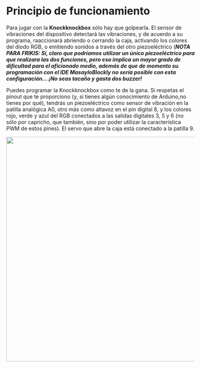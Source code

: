 # Principio de funcionamiento

Para jugar con la **Knockknockbox** sólo hay que golpearla. El sensor de vibraciones del dispositivo detectará las vibraciones, y de acuerdo a su programa, raaccionará abriendo o cerrando la caja, activando los colores del diodo RGB, o emitiendo sonidos a través del otro piezoeléctrico (***NOTA PARA FRIKIS: Sí, claro que podríamos utilizar un único piezoeléctrico para que realizara las dos funciones, pero eso implica un mayor grado de dificultad para el aficionado medio, además de que de momento su programación con el IDE MasayloBlockly no sería posible con esta configuración... ¡No seas tacaño y gasta dos buzzer!***

Puedes programar la Knockknockbox como te de la gana. Si respetas el pinout que te proporciono (y, si tienes algún conocimiento de Arduino,no tienes por qué), tendrás un piezoeléctrico como sensor de vibración en la patilla analógica A0, otro más como altavoz en el pin digital 8, y los colores rojo, verde y azul del RGB conectados a las salidas digitales 3, 5 y 6 (no sólo por capricho, que también, sino por poder utilizar la característica PWM de estos pines). El servo que abre la caja está conectado a la patilla 9.

<p align="center">
<image src="../PINOUT/esquemaConexionado.png" width="600">
</p>
